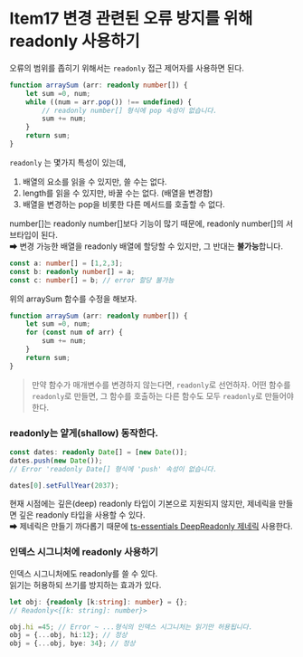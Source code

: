 # Item17 변경 관련된 오류 방지를 위해 readonly 사용하기

오류의 범위를 좁히기 위해서는 `readonly` 접근 제어자를 사용하면 된다.

```typescript
function arraySum (arr: readonly number[]) {
	let sum =0, num;
  	while ((num = arr.pop()) !== undefined) {
    	// readonly number[] 형식에 pop 속성이 없습니다.
      	sum += num;
    }
  	return sum;
}
```

`readonly` 는 몇가지 특성이 있는데,

1. 배열의 요소를 읽을 수 있지만, 쓸 수는 없다.
2. length를 읽을 수 있지만, 바꿀 수는 없다. (배열을 변경함)  
3. 배열을 변경하는 pop을 비롯한 다른 메서드를 호출할 수 없다.

number[]는 readonly number[]보다 기능이 많기 때문에, readonly number[]의 서브타입이 된다.  
➡ 변경 가능한 배열을 readonly 배열에 할당할 수 있지만, 그 반대는 **불가능**합니다.

```typescript
const a: number[] = [1,2,3];
const b: readonly number[] = a;
const c: number[] = b; // error 할당 불가능
```

위의 arraySum 함수를 수정을 해보자.

```typescript
function arraySum (arr: readonly number[]) {
	let sum =0, num;
  	for (const num of arr) {
    	sum += num;
    }
  	return sum;
}
```

> 만약 함수가 매개변수를 변경하지 않는다면, `readonly`로 선언하자.
> 어떤 함수를 `readonly`로 만들면, 그 함수를 호출하는 다른 함수도 모두 `readonly`로 만들어야 한다.

### readonly는 얕게(shallow) 동작한다.

```typescript
const dates: readonly Date[] = [new Date()];
dates.push(new Date());
// Error 'readonly Date[] 형식에 'push' 속성이 없습니다.

dates[0].setFullYear(2037);
```

현재 시점에는 깊은(deep) readonly 타입이 기본으로 지원되지 않지만, 제네릭을 만들면 깊은 readonly 타입을 사용할 수 있다.  
➡ 제네릭은 만들기 까다롭기 때문에 [ts-essentials DeepReadonly 제네릭](https://github.com/ts-essentials/ts-essentials) 사용한다.

### 인덱스 시그니처에 readonly 사용하기

인덱스 시그니처에도 readonly를 쓸 수 있다.  
읽기는 허용하되 쓰기를 방지하는 효과가 있다.

```typescript
let obj: {readonly [k:string]: number} = {};
// Readonly<{[k: string]: number}>

obj.hi =45; // Error ~ ...형식의 인덱스 시그니처는 읽기만 허용됩니다.
obj = {...obj, hi:12}; // 정상
obj = {...obj, bye: 34}; // 정상
```
